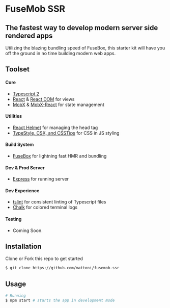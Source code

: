 # FuseMob SSR
## The fastest way to develop modern server side rendered apps

Utilizing the blazing bundling speed of FuseBox, this starter kit will have you off the ground in no time building modern web apps.

## Toolset

#### Core
 - [Typescript 2](https://typescriptlang.org)
 - [React](https://github.com/facebook/react) & [React DOM](https://github.com/facebook/react) for views
 - [MobX](https://github.com/mobxjs/mobx) & [MobX-React](https://github.com/mobxjs/mobx-react) for state management 
 
 #### Utilities
 - [React Helmet](https://github.com/nfl/react-helmet) for managing the head tag
 - [TypeStyle, CSX, and CSSTips](http://typestyle.io/) for CSS in JS styling

 #### Build System
 - [FuseBox](http://fuse-box.org) for lightning fast HMR and bundling

 #### Dev & Prod Server
 - [Express](https://github.com/expressjs/express) for running server

 #### Dev Experience
 - [tslint](https://github.com/palantir/tslint) for consistent linting of Typescript files
 - [Chalk](https://github.com/chalk/chalk) for colored terminal logs

 #### Testing
 - Coming Soon.

## Installation
Clone or Fork this repo to get started
```bash
$ git clone https://github.com/mattoni/fusemob-ssr
```

 ## Usage
 ```bash
 # Running
 $ npm start # starts the app in development mode
 ```
